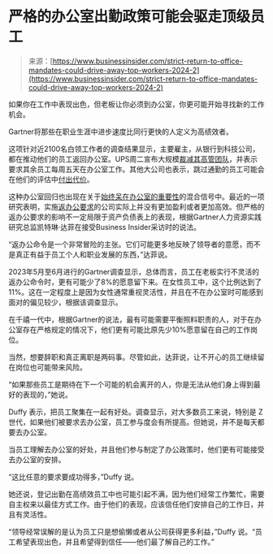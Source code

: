 <!--yml

category: 未分类

date: 2024-05-27 14:37:16

-->

# 严格的办公室出勤政策可能会驱走顶级员工

> 来源：[https://www.businessinsider.com/strict-return-to-office-mandates-could-drive-away-top-workers-2024-2](https://www.businessinsider.com/strict-return-to-office-mandates-could-drive-away-top-workers-2024-2)

如果你在工作中表现出色，但老板让你必须到办公室，你更可能开始寻找新的工作机会。

​​Gartner将那些在职业生涯中进步速度比同行更快的人定义为高绩效者。

这项针对近2100名白领工作者的调查结果显示，主要雇主，从银行到科技公司，都在推动他们的员工返回办公室。UPS周二宣布大规模[裁减其高管团队](https://www.businessinsider.com/ups-layoffs-ceo-soft-demand-high-labor-costs-2024-1)，并表示要求其余员工每周五天在办公室工作。其他大公司也表示，跳过通勤的员工可能会在他们的评估中[付出代价](https://www.businessinsider.com/rto-return-to-office-mandate-be-fired-amazon-meta-2023-10)。

这种办公室回归也出现在关于[始终呆在办公室的重要性](https://www.businessinsider.com/are-remote-jobs-more-productive-work-life-balance-return-office-2023-8)的混合信号中。最近的一项研究表明，实施[返办公要求](https://www.businessinsider.com/return-to-office-mandates-remote-work-stock-returns-productivity-2024-1)的公司实际上并没有更加盈利或者更加高效。但严格的返办公要求的影响不一定局限于资产负债表上的表现，根据Gartner人力资源实践研究总监凯特琳·达菲在接受Business Insider采访时的说法。

“返办公命令是一个非常冒险的主张。它们可能更多地反映了领导者的意愿，而不是真正有益于员工个人和职业发展的东西，”达菲说。

2023年5月至6月进行的Gartner调查显示，总体而言，员工在老板实行不灵活的返办公命令时，更有可能少了8%的愿意留下来。在女性员工中，这个比例达到了11%。这在一定程度上是因为女性通常重视灵活性，并且在不在办公室时可能感到面对的偏见较少，根据该调查显示。

在千禧一代中，根据Gartner的说法，最有可能需要平衡照料职责的人，对于在办公室存在严格规定的情况下，他们更有可能比原先少10%愿意留在自己的工作岗位。

当然，想要辞职和真正离职是两码事。尽管如此，达菲说，让不开心的员工继续留在岗位也可能带来风险。

“如果那些员工是期待在下一个可能的机会离开的人，你是无法从他们身上得到最好的表现的，”她说。

Duffy 表示，把员工聚集在一起有好处。调查显示，对大多数员工来说，特别是 Z 世代，如果他们被要求去办公室，员工参与度会有所提高。但她说，并不是每天都要去办公室。

当员工理解去办公室的好处，并且他们参与制定了办公政策时，他们更有可能接受去办公室的安排。

“这比任意的要求要成功得多，”Duffy 说。

她还说，登记出勤在高绩效员工中也可能引起不满，因为他们经常工作繁忙，需要自主权来以最佳方式工作。由于他们的表现，应该信任他们安排自己的工作日，并且有灵活性。

“领导经常误解的是认为员工只是想偷懒或者从公司获得更多利益，”Duffy 说。“员工希望表现出色，并且希望得到信任——他们最了解自己的工作。”
